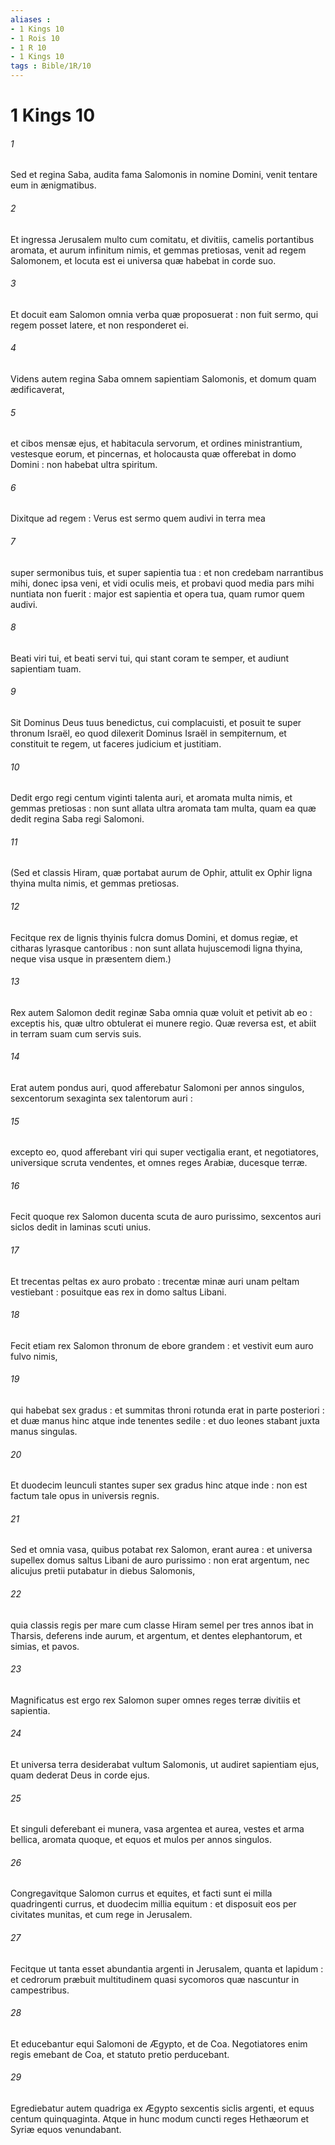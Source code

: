 ```yaml
---
aliases : 
- 1 Kings 10
- 1 Rois 10
- 1 R 10
- 1 Kings 10
tags : Bible/1R/10
---
```


# 1 Kings 10

###### 1
Sed et regina Saba, audita fama Salomonis in nomine Domini, venit tentare eum in ænigmatibus.
###### 2
Et ingressa Jerusalem multo cum comitatu, et divitiis, camelis portantibus aromata, et aurum infinitum nimis, et gemmas pretiosas, venit ad regem Salomonem, et locuta est ei universa quæ habebat in corde suo.
###### 3
Et docuit eam Salomon omnia verba quæ proposuerat : non fuit sermo, qui regem posset latere, et non responderet ei.
###### 4
Videns autem regina Saba omnem sapientiam Salomonis, et domum quam ædificaverat,
###### 5
et cibos mensæ ejus, et habitacula servorum, et ordines ministrantium, vestesque eorum, et pincernas, et holocausta quæ offerebat in domo Domini : non habebat ultra spiritum.
###### 6
Dixitque ad regem : Verus est sermo quem audivi in terra mea
###### 7
super sermonibus tuis, et super sapientia tua : et non credebam narrantibus mihi, donec ipsa veni, et vidi oculis meis, et probavi quod media pars mihi nuntiata non fuerit : major est sapientia et opera tua, quam rumor quem audivi.
###### 8
Beati viri tui, et beati servi tui, qui stant coram te semper, et audiunt sapientiam tuam.
###### 9
Sit Dominus Deus tuus benedictus, cui complacuisti, et posuit te super thronum Israël, eo quod dilexerit Dominus Israël in sempiternum, et constituit te regem, ut faceres judicium et justitiam.
###### 10
Dedit ergo regi centum viginti talenta auri, et aromata multa nimis, et gemmas pretiosas : non sunt allata ultra aromata tam multa, quam ea quæ dedit regina Saba regi Salomoni.
###### 11
(Sed et classis Hiram, quæ portabat aurum de Ophir, attulit ex Ophir ligna thyina multa nimis, et gemmas pretiosas.
###### 12
Fecitque rex de lignis thyinis fulcra domus Domini, et domus regiæ, et citharas lyrasque cantoribus : non sunt allata hujuscemodi ligna thyina, neque visa usque in præsentem diem.)
###### 13
Rex autem Salomon dedit reginæ Saba omnia quæ voluit et petivit ab eo : exceptis his, quæ ultro obtulerat ei munere regio. Quæ reversa est, et abiit in terram suam cum servis suis.
###### 14
Erat autem pondus auri, quod afferebatur Salomoni per annos singulos, sexcentorum sexaginta sex talentorum auri :
###### 15
excepto eo, quod afferebant viri qui super vectigalia erant, et negotiatores, universique scruta vendentes, et omnes reges Arabiæ, ducesque terræ.
###### 16
Fecit quoque rex Salomon ducenta scuta de auro purissimo, sexcentos auri siclos dedit in laminas scuti unius.
###### 17
Et trecentas peltas ex auro probato : trecentæ minæ auri unam peltam vestiebant : posuitque eas rex in domo saltus Libani.
###### 18
Fecit etiam rex Salomon thronum de ebore grandem : et vestivit eum auro fulvo nimis,
###### 19
qui habebat sex gradus : et summitas throni rotunda erat in parte posteriori : et duæ manus hinc atque inde tenentes sedile : et duo leones stabant juxta manus singulas.
###### 20
Et duodecim leunculi stantes super sex gradus hinc atque inde : non est factum tale opus in universis regnis.
###### 21
Sed et omnia vasa, quibus potabat rex Salomon, erant aurea : et universa supellex domus saltus Libani de auro purissimo : non erat argentum, nec alicujus pretii putabatur in diebus Salomonis,
###### 22
quia classis regis per mare cum classe Hiram semel per tres annos ibat in Tharsis, deferens inde aurum, et argentum, et dentes elephantorum, et simias, et pavos.
###### 23
Magnificatus est ergo rex Salomon super omnes reges terræ divitiis et sapientia.
###### 24
Et universa terra desiderabat vultum Salomonis, ut audiret sapientiam ejus, quam dederat Deus in corde ejus.
###### 25
Et singuli deferebant ei munera, vasa argentea et aurea, vestes et arma bellica, aromata quoque, et equos et mulos per annos singulos.
###### 26
Congregavitque Salomon currus et equites, et facti sunt ei milla quadringenti currus, et duodecim millia equitum : et disposuit eos per civitates munitas, et cum rege in Jerusalem.
###### 27
Fecitque ut tanta esset abundantia argenti in Jerusalem, quanta et lapidum : et cedrorum præbuit multitudinem quasi sycomoros quæ nascuntur in campestribus.
###### 28
Et educebantur equi Salomoni de Ægypto, et de Coa. Negotiatores enim regis emebant de Coa, et statuto pretio perducebant.
###### 29
Egrediebatur autem quadriga ex Ægypto sexcentis siclis argenti, et equus centum quinquaginta. Atque in hunc modum cuncti reges Hethæorum et Syriæ equos venundabant.
